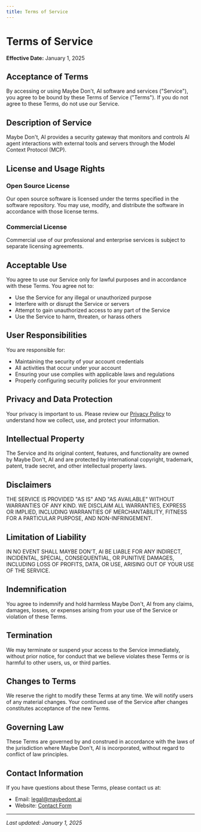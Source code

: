 ```yaml
---
title: Terms of Service
---
```


# Terms of Service

**Effective Date:** January 1, 2025

## Acceptance of Terms

By accessing or using Maybe Don't, AI software and services ("Service"), you agree to be bound by these Terms of Service ("Terms"). If you do not agree to these Terms, do not use our Service.

## Description of Service

Maybe Don't, AI provides a security gateway that monitors and controls AI agent interactions with external tools and servers through the Model Context Protocol (MCP).

## License and Usage Rights

### Open Source License
Our open source software is licensed under the terms specified in the software repository. You may use, modify, and distribute the software in accordance with those license terms.

### Commercial License
Commercial use of our professional and enterprise services is subject to separate licensing agreements.

## Acceptable Use

You agree to use our Service only for lawful purposes and in accordance with these Terms. You agree not to:
- Use the Service for any illegal or unauthorized purpose
- Interfere with or disrupt the Service or servers
- Attempt to gain unauthorized access to any part of the Service
- Use the Service to harm, threaten, or harass others

## User Responsibilities

You are responsible for:
- Maintaining the security of your account credentials
- All activities that occur under your account
- Ensuring your use complies with applicable laws and regulations
- Properly configuring security policies for your environment

## Privacy and Data Protection

Your privacy is important to us. Please review our [Privacy Policy](/privacy/) to understand how we collect, use, and protect your information.

## Intellectual Property

The Service and its original content, features, and functionality are owned by Maybe Don't, AI and are protected by international copyright, trademark, patent, trade secret, and other intellectual property laws.

## Disclaimers

THE SERVICE IS PROVIDED "AS IS" AND "AS AVAILABLE" WITHOUT WARRANTIES OF ANY KIND. WE DISCLAIM ALL WARRANTIES, EXPRESS OR IMPLIED, INCLUDING WARRANTIES OF MERCHANTABILITY, FITNESS FOR A PARTICULAR PURPOSE, AND NON-INFRINGEMENT.

## Limitation of Liability

IN NO EVENT SHALL MAYBE DON'T, AI BE LIABLE FOR ANY INDIRECT, INCIDENTAL, SPECIAL, CONSEQUENTIAL, OR PUNITIVE DAMAGES, INCLUDING LOSS OF PROFITS, DATA, OR USE, ARISING OUT OF YOUR USE OF THE SERVICE.

## Indemnification

You agree to indemnify and hold harmless Maybe Don't, AI from any claims, damages, losses, or expenses arising from your use of the Service or violation of these Terms.

## Termination

We may terminate or suspend your access to the Service immediately, without prior notice, for conduct that we believe violates these Terms or is harmful to other users, us, or third parties.

## Changes to Terms

We reserve the right to modify these Terms at any time. We will notify users of any material changes. Your continued use of the Service after changes constitutes acceptance of the new Terms.

## Governing Law

These Terms are governed by and construed in accordance with the laws of the jurisdiction where Maybe Don't, AI is incorporated, without regard to conflict of law principles.

## Contact Information

If you have questions about these Terms, please contact us at:
- Email: legal@maybedont.ai
- Website: [Contact Form](https://cal.com/kmillermd/30min)

---

*Last updated: January 1, 2025*